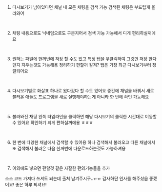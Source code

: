 1. 다시보기가 남아있다면 채널 내 모든 채팅을 검색 가능 검색된 채팅은 부드럽게 올라와여

​

2. 채팅 내용으로도 닉네임으로도 구분지어서 검색 가능 가능해서 디게 편리하실꺼에요

​

3. 원하는 파일에 한꺼번에 저장 할 수도 있고 특정 탭을 우클릭하여 그것만 저장 한다던지 지우는것도 가능해용 정리하기 편할꺼 같져? 탭은 가장 최근 다시보기부터 정렬되어요

​

4. 다시보기별로 화살표 하나로 왔다갔다 할 수도 있어요 중간에 채널을 바꿔서 새로 불러온 애들도 프로그램을 새로 실행해야하는게 아니라 한 번에 확인 가능해요

​

5. 불러와진 채팅 왼쪽 타임라인을 클릭하면 해당 다시보기의 클릭한 시간대로 이동할 수 있어요 확인하기 되게 편하실꺼에용 ㅎㅎㅎ

​

6. 한 번에 다양한 채널에서 검색할 수 있어용 하나 검색해서 불러오고 다른 채널에서 또 검색해서 불러온 다음 한꺼번에 다운로드하는것도 가능하셔용

​

7. 이외에도 넣으면 편할것 같은 자잘한 편의기능들을 추가




소스 코드 가져다 쓰셔도 되는데 출처 남겨주시구..ㅠㅠ 감사하단 인사를 해주셨음 좋겠어요! 좋은 하루 되셔요!
